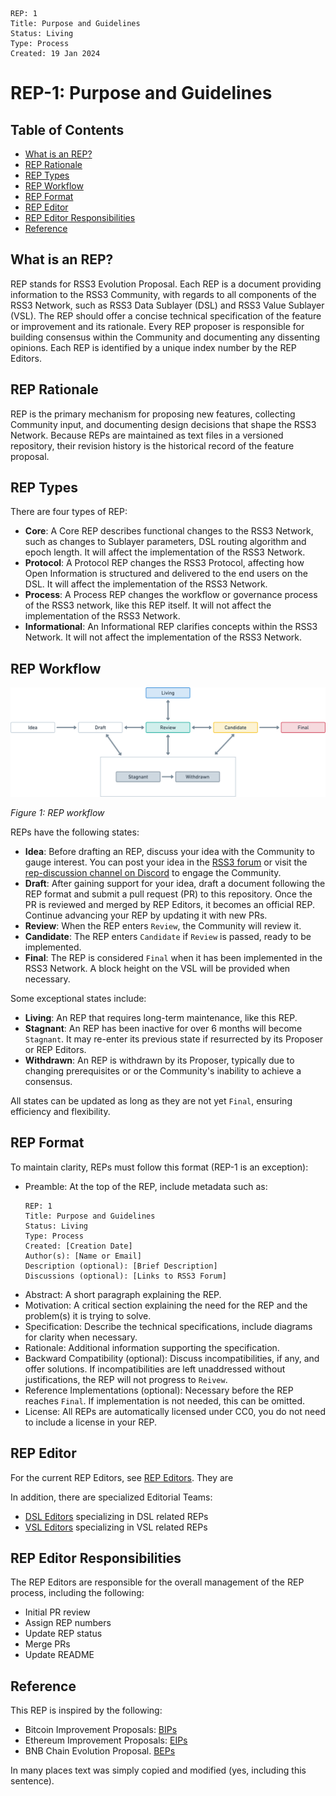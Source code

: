```
REP: 1
Title: Purpose and Guidelines
Status: Living
Type: Process
Created: 19 Jan 2024
```

# REP-1: Purpose and Guidelines

## Table of Contents

- [What is an REP?](#what-is-an-rep)
- [REP Rationale](#rep-rationale)
- [REP Types](#rep-types)
- [REP Workflow](#rep-workflow)
- [REP Format](#rep-format)
- [REP Editor](#rep-editor)
- [REP Editor Responsibilities](#rep-editor-responsibilities)
- [Reference](#reference)

## What is an REP?

REP stands for RSS3 Evolution Proposal. Each REP is a document providing information to the RSS3 Community, with regards to all components of the RSS3 Network, such as RSS3 Data Sublayer (DSL) and RSS3 Value Sublayer (VSL). The REP should offer a concise technical specification of the feature or improvement and its rationale. Every REP proposer is responsible for building consensus within the Community and documenting any dissenting opinions. Each REP is identified by a unique index number by the REP Editors.

## REP Rationale

REP is the primary mechanism for proposing new features, collecting Community input, and documenting design decisions that shape the RSS3 Network. Because REPs are maintained as text files in a versioned repository, their revision history is the historical record of the feature proposal.

## REP Types

There are four types of REP:

- **Core**: A Core REP describes functional changes to the RSS3 Network, such as changes to Sublayer parameters, DSL routing algorithm and epoch length. It will affect the implementation of the RSS3 Network.
- **Protocol**: A Protocol REP changes the RSS3 Protocol, affecting how Open Information is structured and delivered to the end users on the DSL. It will affect the implementation of the RSS3 Network.
- **Process**: A Process REP changes the workflow or governance process of the RSS3 network, like this REP itself. It will not affect the implementation of the RSS3 Network.
- **Informational**: An Informational REP clarifies concepts within the RSS3 Network. It will not affect the implementation of the RSS3 Network.

## REP Workflow

![REP workflow](figures/REP-workflow.png)

*Figure 1: REP workflow*

REPs have the following states:

- **Idea**: Before drafting an REP, discuss your idea with the Community to gauge interest. You can post your idea in the [RSS3 forum](https://forum.rss3.io/) or visit the [rep-discussion channel on Discord](https://link.rss3.io/discord) to engage the Community.
- **Draft**: After gaining support for your idea, draft a document following the REP format and submit a pull request (PR) to this repository. Once the PR is reviewed and merged by REP Editors, it becomes an official REP. Continue advancing your REP by updating it with new PRs.
- **Review**: When the REP enters `Review`, the Community will review it.
- **Candidate**: The REP enters `Candidate` if `Review` is passed, ready to be implemented.
- **Final**: The REP is considered `Final` when it has been implemented in the RSS3 Network. A block height on the VSL will be provided when necessary.

Some exceptional states include:

- **Living**: An REP that requires long-term maintenance, like this REP.
- **Stagnant**: An REP has been inactive for over 6 months will become `Stagnant`. It may re-enter its previous state if resurrected by its Proposer or REP Editors.
- **Withdrawn**: An REP is withdrawn by its Proposer, typically due to changing prerequisites or or the Community's inability to achieve a consensus.

All states can be updated as long as they are not yet `Final`, ensuring efficiency and flexibility.

## REP Format

To maintain clarity, REPs must follow this format (REP-1 is an exception):

- Preamble: At the top of the REP, include metadata such as:
  ```
  REP: 1
  Title: Purpose and Guidelines
  Status: Living
  Type: Process
  Created: [Creation Date]
  Author(s): [Name or Email]
  Description (optional): [Brief Description]
  Discussions (optional): [Links to RSS3 Forum]
  ```
- Abstract: A short paragraph explaining the REP.
- Motivation: A critical section explaining the need for the REP and the problem(s) it is trying to solve.
- Specification: Describe the technical specifications, include diagrams for clarity when necessary.
- Rationale: Additional information supporting the specification.
- Backward Compatibility (optional): Discuss incompatibilities, if any, and offer solutions. If incompatibilities are left unaddressed without justifications, the REP will not progress to `Reivew`.
- Reference Implementations (optional): Necessary before the REP reaches `Final`. If implementation is not needed, this can be omitted.
- License: All REPs are automatically licensed under CC0, you do not need to include a license in your REP.

## REP Editor

For the current REP Editors, see [REP Editors](https://github.com/orgs/RSS3-Network/teams/rep-editors). They are

In addition, there are specialized Editorial Teams:

- [DSL Editors](https://github.com/orgs/RSS3-Network/teams/dsl-editors) specializing in DSL related REPs
- [VSL Editors](https://github.com/orgs/RSS3-Network/teams/vsl-editors) specializing in VSL related REPs

## REP Editor Responsibilities

The REP Editors are responsible for the overall management of the REP process, including the following:

- Initial PR review
- Assign REP numbers
- Update REP status
- Merge PRs
- Update README

## Reference

This REP is inspired by the following:

- Bitcoin Improvement Proposals: [BIPs](https://github.com/bitcoin/bips)
- Ethereum Improvement Proposals: [EIPs](https://github.com/ethereum/EIPs/blob/master/EIPS/eip-1.md)
- BNB Chain Evolution Proposal. [BEPs](https://github.com/bnb-chain/BEPs/blob/master/BEPs/BEP1.md)

In many places text was simply copied and modified (yes, including this sentence).
